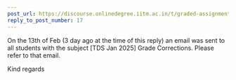 ```yaml
---
post_url: https://discourse.onlinedegree.iitm.ac.in/t/graded-assignments-dashboard-scores-incorrect-missing/166816/19
reply_to_post_number: 17
---
```

On the 13th of Feb (3 day ago at the time of this reply) an email was sent to all students with the subject [TDS Jan 2025] Grade Corrections. Please refer to that email.

Kind regards